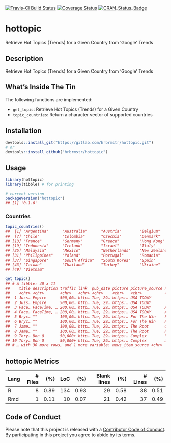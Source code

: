 
[![Travis-CI Build
Status](https://travis-ci.org/hrbrmstr/hottopic.svg?branch=master)](https://travis-ci.org/hrbrmstr/hottopic)
[![Coverage
Status](https://codecov.io/gh/hrbrmstr/hottopic/branch/master/graph/badge.svg)](https://codecov.io/gh/hrbrmstr/hottopic)
[![CRAN\_Status\_Badge](http://www.r-pkg.org/badges/version/hottopic)](https://cran.r-project.org/package=hottopic)

# hottopic

Retrieve Hot Topics (Trends) for a Given Country from ‘Google’ Trends

## Description

Retrieve Hot Topics (Trends) for a Given Country from ‘Google’ Trends

## What’s Inside The Tin

The following functions are implemented:

  - `get_topic`: Retrieve Hot Topics (Trends) for a Given Country
  - `topic_countries`: Return a character vector of supported countries

## Installation

``` r
devtools::install_git("https://gitlab.com/hrbrmstr/hottopic.git")
# or
devtools::install_github("hrbrmstr/hottopic")
```

## Usage

``` r
library(hottopic)
library(tibble) # for printing

# current version
packageVersion("hottopic")
## [1] '0.1.0'
```

### Countries

``` r
topic_countries()
##  [1] "Argentina"      "Australia"      "Austria"        "Belgium"        "Brazil"         "Canada"        
##  [7] "Chile"          "Colombia"       "Czechia"        "Denmark"        "Egypt"          "Finland"       
## [13] "France"         "Germany"        "Greece"         "Hong Kong"      "Hungary"        "India"         
## [19] "Indonesia"      "Ireland"        "Israel"         "Italy"          "Japan"          "Kenya"         
## [25] "Malaysia"       "Mexico"         "Netherlands"    "New Zealand"    "Nigeria"        "Norway"        
## [31] "Philippines"    "Poland"         "Portugal"       "Romania"        "Russia"         "Saudi Arabia"  
## [37] "Singapore"      "South Africa"   "South Korea"    "Spain"          "Sweden"         "Switzerland"   
## [43] "Taiwan"         "Thailand"       "Turkey"         "Ukraine"        "United Kingdom" "United States" 
## [49] "Vietnam"
```

``` r
get_topic()
## # A tibble: 40 x 11
##    title description traffic link  pub_date picture picture_source news_item_title news_item_snipp… news_item_url
##    <chr> <chr>       <chr>   <chr> <chr>    <chr>   <chr>          <chr>           <chr>            <chr>        
##  1 Juss… Empire      500,00… http… Tue, 29… https:… USA TODAY      'Empire' star … "\"Empire\" sta… https://www.…
##  2 Juss… Empire      500,00… http… Tue, 29… https:… USA TODAY      'Empire' star … "\"Empire\" act… https://www.…
##  3 Face… FaceTime, … 200,00… http… Tue, 29… https:… USA TODAY      A 14-year-old … Apple's Group F… https://www.…
##  4 Face… FaceTime, … 200,00… http… Tue, 29… https:… USA TODAY      Apple Takes Dr… But a bug affli… https://www.…
##  5 Bryc… ""          100,00… http… Tue, 29… https:… For The Win    Fans think an … The Major Leagu… https://ftw.…
##  6 Bryc… ""          100,00… http… Tue, 29… https:… For The Win    Report: Bryce … The Bryce Harpe… https://ftw.…
##  7 Jame… ""          100,00… http… Tue, 29… https:… The Root       Grammy-Winning… The music indus… https://theg…
##  8 Jame… ""          100,00… http… Tue, 29… https:… The Root       R&B Star James… James Ingram, o… https://theg…
##  9 Tory… Don Q       50,000+ http… Tue, 29… https:… Complex        "Don Q Goes in… "Late Monday, Q… https://www.…
## 10 Tory… Don Q       50,000+ http… Tue, 29… https:… Complex        JID Accepts To… "After unleashi… https://www.…
## # … with 30 more rows, and 1 more variable: news_item_source <chr>
```

## hottopic Metrics

| Lang | \# Files |  (%) | LoC |  (%) | Blank lines |  (%) | \# Lines |  (%) |
| :--- | -------: | ---: | --: | ---: | ----------: | ---: | -------: | ---: |
| R    |        8 | 0.89 | 134 | 0.93 |          29 | 0.58 |       38 | 0.51 |
| Rmd  |        1 | 0.11 |  10 | 0.07 |          21 | 0.42 |       37 | 0.49 |

## Code of Conduct

Please note that this project is released with a [Contributor Code of
Conduct](CONDUCT.md). By participating in this project you agree to
abide by its terms.
